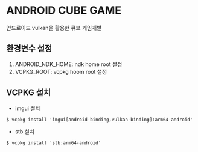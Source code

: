 # ANDROID CUBE GAME

안드로이드 vulkan을 활용한 큐브 게임개발

## 환경변수 설정

1. ANDROID_NDK_HOME: ndk home root 설정
2. VCPKG_ROOT: vcpkg hoom root 설정

## VCPKG 설치

- imgui 설치

~~~shell
$ vcpkg install 'imgui[android-binding,vulkan-binding]:arm64-android'
~~~

- stb 설치

~~~shell
$ vcpkg install 'stb:arm64-android'
~~~